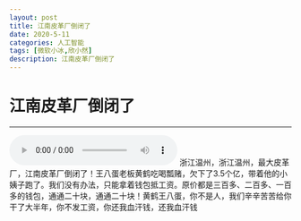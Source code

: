 ```yaml
---
layout: post
title: 江南皮革厂倒闭了
date: 2020-5-11
categories: 人工智能
tags: [微软小冰,欣小然]
description: 江南皮革厂倒闭了
---
```

# 江南皮革厂倒闭了

-----------
<audio autoplay="autoplay" controls="controls" >
<source src="/music/jnpgc.mp3" type="audio/mp3" />
</audio>
​        浙江温州，浙江温州，最大皮革厂，江南皮革厂倒闭了！王八蛋老板黄鹤吃喝瓢赌，欠下了3.5个亿，带着他的小姨子跑了。我们没有办法，只能拿着钱包抵工资。原价都是三百多、二百多、一百多的钱包，通通二十块，通通二十块！黄鹤王八蛋，你不是人，我们辛辛苦苦给你干了大半年，你不发工资，你还我血汗钱，还我血汗钱
